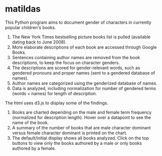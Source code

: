 matildas
========

This Python program aims to document gender of characters in currently popular children's books.

1. The New York Times bestselling picture books list is pulled (available dating back to June 2008).
2. More elaborate descriptions of each book are accessed through Google Books.
3. Sentences containing author names are removed from the book descriptions, to keep the focus on character genders.
4. The descriptions are scored for gender-relevant words, such as gendered pronouns and proper names (sent to a gendered database of names).
5. Author names are categorized using the genderized database of names.
6. Data is analyzed, including normalization for number of gendered terms (words + names) for length of description.

The html uses d3.js to display some of the findings.

1. Books are charted depending on the male and female term frequency (normalized for description length). Hover over a datapoint to see the name of the book.
2. A summary of the number of books that are male character dominant versus female character dominant is printed on the chart.
3. The default/initial display shows all books analyzed. Click on the top buttons to view only the books authored by a male or only books authored by a female.
